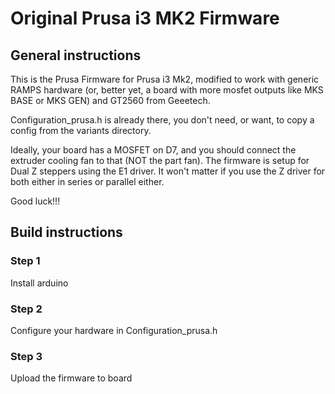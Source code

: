 # Original Prusa i3 MK2 Firmware

## General instructions

This is the Prusa Firmware for Prusa i3 Mk2, modified to work with generic RAMPS hardware (or, better yet, a board with more mosfet outputs like MKS BASE or MKS GEN) and GT2560 from Geeetech.

Configuration_prusa.h is already there, you don't need, or want, to copy a config from the variants directory.

Ideally, your board has a MOSFET on D7, and you should connect the extruder cooling fan to that (NOT the part fan). The firmware is setup for Dual Z steppers using the E1 driver. It won't matter if you use the Z driver for both either in series or parallel either.

Good luck!!!


## Build instructions

### Step 1

Install arduino

### Step 2

Configure your hardware in Configuration_prusa.h

### Step 3

Upload the firmware to board





